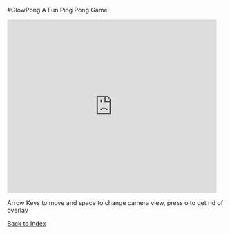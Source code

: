 #GlowPong
A Fun Ping Pong Game

<iframe src="https://scratch.mit.edu/projects/420753757/embed" allowtransparency="true" width="485" height="402" frameborder="0" scrolling="no" allowfullscreen></iframe>

Arrow Keys to move and space to change camera view, press o to get rid of overlay


[Back to Index](../index.md)
